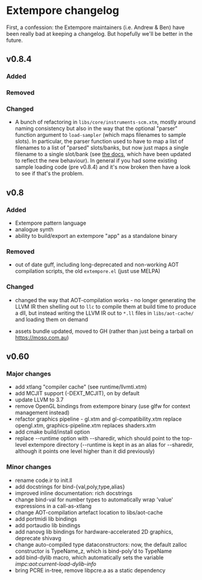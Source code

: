 # Extempore changelog

First, a confession: the Extempore maintainers (i.e. Andrew & Ben) have been
really bad at keeping a changelog. But hopefully we'll be better in the future.

## v0.8.4

### Added

### Removed

### Changed

- A bunch of refactoring in `libs/core/instruments-scm.xtm`, mostly around
  naming consistency but also in the way that the optional "parser" function
  argument to `load-sampler` (which maps filenames to sample slots). In
  particular, the parser function used to have to map a list of filenames to a
  list of "parsed" slots/banks, but now just maps a single filename to a single
  slot/bank (see [the
  docs](https://extemporelang.github.io/docs/guides/sampler/), which have been
  updated to reflect the new behaviour). In general if you had some existing
  sample loading code (pre v0.8.4) and it's now broken then have a look to see
  if that's the problem.

## v0.8

### Added

- Extempore pattern language
- analogue synth
- ability to build/export an extempore "app" as a standalone binary

### Removed

- out of date guff, including long-deprecated and non-working AOT
  compilation scripts, the old `extempore.el` (just use MELPA)

### Changed

- changed the way that AOT-compilation works - no longer generating the LLVM IR
  then shelling out to `llc` to compile them at build time to produce a dll, but
  instead writing the LLVM IR out to `*.ll` files in `libs/aot-cache/` and
  loading them on demand

- assets bundle updated, moved to GH (rather than just being a tarball on
  <https://moso.com.au>)

## v0.60

### Major changes

- add xtlang "compiler cache" (see runtime/llvmti.xtm)
- add MCJIT support (-DEXT_MCJIT), on by default
- update LLVM to 3.7
- remove OpenGL bindings from extempore binary (use glfw for context management
  instead)
- refactor graphics pipeline - gl.xtm and gl-compatibility.xtm replace
  opengl.xtm, graphics-pipeline.xtm replaces shaders.xtm
- add cmake build/install option
- replace --runtime option with --sharedir, which should point to the top-level
  extempore directory (--runtime is kept in as an alias for --sharedir, although
  it points one level higher than it did previously)

### Minor changes

- rename code.ir to init.ll
- add docstrings for bind-{val,poly,type,alias}
- improved inline documentation: rich docstrings
- change bind-val for number types to automatically wrap 'value' expressions in
  a call-as-xtlang
- change AOT-compilation artefact location to libs/aot-cache
- add portmidi lib bindings
- add portaudio lib bindings
- add nanovg lib bindings for hardware-accelerated 2D graphics, deprecate
  shivavg
- change auto-compiled type dataconstructors: now, the default zalloc
  constructor is TypeName_z, which is bind-poly'd to TypeName
- add bind-dylib macro, which automatically sets the variable
  *impc:aot:current-load-dylib-info*
- bring PCRE in-tree, remove libpcre.a as a static dependency
